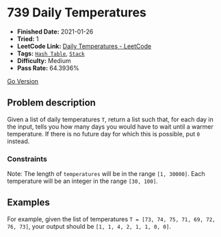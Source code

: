 # 739 Daily Temperatures

- **Finished Date:** 2021-01-26
- **Tried:** 1
- **LeetCode Link:** [Daily Temperatures - LeetCode](https://leetcode.com/problems/daily-temperatures/)
- **Tags:** [`Hash Table`](https://leetcode.com/tag/hash-table/), [`Stack`](https://leetcode.com/tag/stack/)
- **Difficulty:** Medium
- **Pass Rate:** 64.3936%

[Go Version](../Go/739_Daily_Temperatures/main.go)

## Problem description

Given a list of daily temperatures `T`, return a list such that, for each day in the input, tells you how many days you would have to wait until a warmer temperature. If there is no future day for which this is possible, put `0` instead.

### Constraints

Note: The length of `temperatures` will be in the range `[1, 30000]`. Each temperature will be an integer in the range `[30, 100]`.

## Examples

For example, given the list of temperatures `T = [73, 74, 75, 71, 69, 72, 76, 73]`, your output should be `[1, 1, 4, 2, 1, 1, 0, 0]`.
